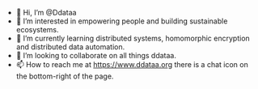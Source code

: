 - 👋 Hi, I’m @Ddataa
- 👀 I’m interested in empowering people and building sustainable ecosystems.
- 🌱 I’m currently learning distributed systems, homomorphic encryption and distributed data automation.
- 💞️ I’m looking to collaborate on all things ddataa.
- 📫 How to reach me at https://www.ddataa.org there is a chat icon on the bottom-right of the page.

<!---
Ddataa/Ddataa is a ✨ special ✨ repository because its `README.md` (this file) appears on your GitHub profile.
You can click the Preview link to take a look at your changes.
--->
